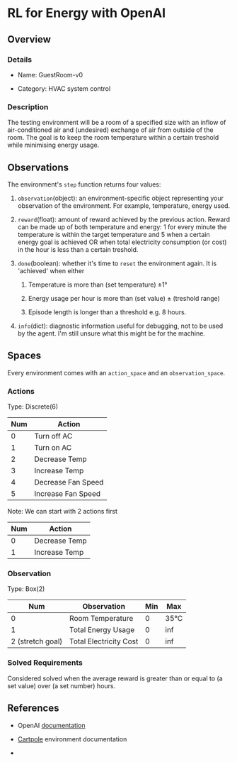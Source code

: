# RL for Energy with OpenAI

## Overview

### Details

- Name: GuestRoom-v0

- Category: HVAC system control

### Description

The testing environment will be a room of a specified size with an inflow of air-conditioned air and (undesired) exchange of air from outside of the room. The goal is to keep the room temperature within a certain treshold while minimising energy usage. 

## Observations

The environment's `step` function returns four values:

1. `observation`(object): an environment-specific object representing your observation of the environment. For example, temperature, energy used. 

2. `reward`(float): amount of reward achieved by the previous action. Reward can be made up of both temperature and energy: 1 for every minute the temperature is within the target temperature and 5 when a certain energy goal is achieved OR when total electricity consumption (or cost) in the hour is less than a certain treshold. 

3. `done`(boolean): whether it's time to `reset` the environment again. It is 'achieved' when either 
   
   1. Temperature is more than (set temperature) ±1°
   
   2. Energy usage per hour is more than (set value) ± (treshold range)
   
   3. Episode length is longer than a threshold e.g. 8 hours. 

4. `info`(dict): diagnostic information useful for debugging, not to be used by the agent. I'm still unsure what this might be for the machine. 

## Spaces

Every environment comes with an `action_space` and an `observation_space`. 

### Actions

Type: Discrete(6)

| Num | Action             |
| --- | ------------------ |
| 0   | Turn off AC        |
| 1   | Turn on AC         |
| 2   | Decrease Temp      |
| 3   | Increase Temp      |
| 4   | Decrease Fan Speed |
| 5   | Increase Fan Speed |

Note: We can start with 2 actions first

| Num | Action        |
| --- | ------------- |
| 0   | Decrease Temp |
| 1   | Increase Temp |

### Observation

Type: Box(2)

| Num              | Observation            | Min | Max  |
| ---------------- | ---------------------- | --- | ---- |
| 0                | Room Temperature       | 0   | 35°C |
| 1                | Total Energy Usage     | 0   | inf  |
| 2 (stretch goal) | Total Electricity Cost | 0   | inf  |

### Solved Requirements

Considered solved when the average reward is greater than or equal to (a set value) over (a set number) hours. 

## References

- OpenAI [documentation](http://gym.openai.com/docs/#environments)

- [Cartpole](https://github.com/openai/gym/wiki/CartPole-v0) environment documentation

- 
